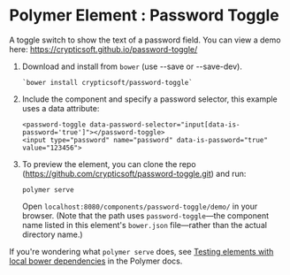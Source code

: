 # Polymer Element : Password Toggle

A toggle switch to show the text of a password field. You can view a demo here: https://crypticsoft.github.io/password-toggle/

1.  Download and install from `bower` (use --save or --save-dev).

        `bower install crypticsoft/password-toggle`

2.  Include the component and specify a password selector, this example uses a data attribute:

        <password-toggle data-password-selector="input[data-is-password='true']"></password-toggle>
        <input type="password" name="password" data-is-password="true" value="123456">

3.  To preview the element, you can clone the repo (https://github.com/crypticsoft/password-toggle.git) and run:

        polymer serve

    Open `localhost:8080/components/password-toggle/demo/` in your browser. (Note that the path uses `password-toggle`—the
    component name listed in this element's `bower.json` file—rather than the actual directory name.)

If you're wondering what `polymer serve` does, see [Testing elements with local bower dependencies](https://www.polymer-project.org/1.0/docs/start/reusableelements.html#local-dependencies)
in the Polymer docs.
